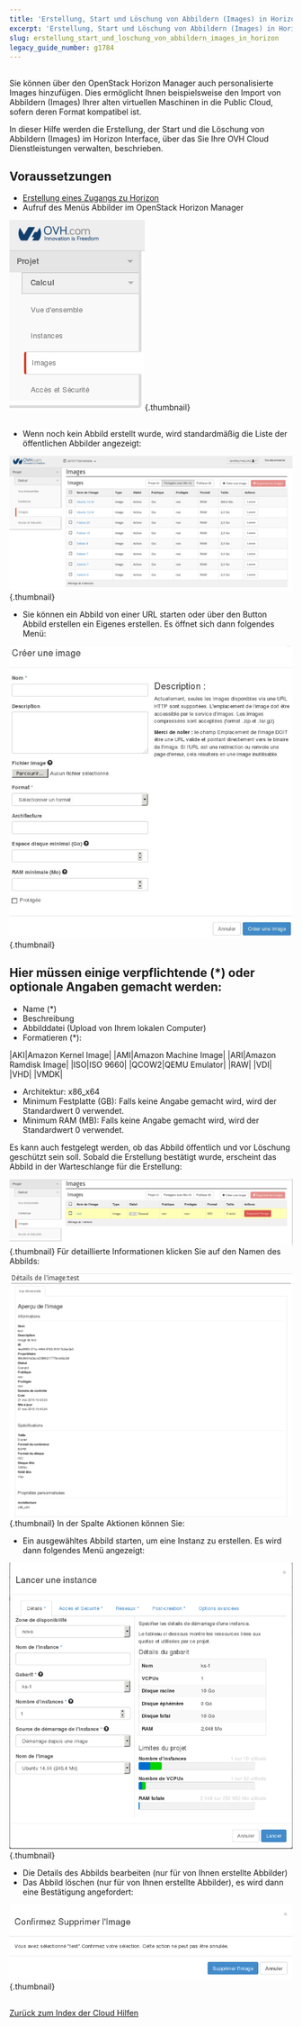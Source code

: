 ```yaml
---
title: 'Erstellung, Start und Löschung von Abbildern (Images) in Horizon'
excerpt: 'Erstellung, Start und Löschung von Abbildern (Images) in Horizon'
slug: erstellung_start_und_loschung_von_abbildern_images_in_horizon
legacy_guide_number: g1784
---
```



## 
Sie können über den OpenStack Horizon Manager auch personalisierte Images hinzufügen. Dies ermöglicht Ihnen beispielsweise den Import von Abbildern (Images) Ihrer alten virtuellen Maschinen in die Public Cloud, sofern deren Format kompatibel ist.

In dieser Hilfe werden die Erstellung, der Start und die Löschung von Abbildern (Images) im Horizon Interface, über das Sie Ihre OVH Cloud Dienstleistungen verwalten, beschrieben.


## Voraussetzungen

- [Erstellung eines Zugangs zu Horizon]({legacy}1773)
- Aufruf des Menüs Abbilder im OpenStack Horizon Manager



![](images/img_2661.jpg){.thumbnail}


## 

- Wenn noch kein Abbild erstellt wurde, wird standardmäßig die Liste der öffentlichen Abbilder angezeigt:



![](images/img_2662.jpg){.thumbnail}

- Sie können ein Abbild von einer URL starten oder über den Button Abbild erstellen ein Eigenes erstellen. Es öffnet sich dann folgendes Menü:



![](images/img_2720.jpg){.thumbnail}

## Hier müssen einige verpflichtende (*) oder optionale Angaben gemacht werden:

- Name (*)
- Beschreibung
- Abbilddatei (Upload von Ihrem lokalen Computer)
- Formatieren (*):

|AKI|Amazon Kernel Image|
|AMI|Amazon Machine Image|
|ARI|Amazon Ramdisk Image|
|ISO|ISO 9660|
|QCOW2|QEMU Emulator|
|RAW|
|VDI|
|VHD|
|VMDK|



- Architektur: x86_x64
- Minimum Festplatte (GB): Falls keine Angabe gemacht wird, wird der Standardwert 0 verwendet.
- Minimum RAM (MB): Falls keine Angabe gemacht wird, wird der Standardwert 0 verwendet.


Es kann auch festgelegt werden, ob das Abbild öffentlich und vor Löschung geschützt sein soll.
Sobald die Erstellung bestätigt wurde, erscheint das Abbild in der Warteschlange für die Erstellung:

![](images/img_2664.jpg){.thumbnail}
Für detaillierte Informationen klicken Sie auf den Namen des Abbilds:

![](images/img_2665.jpg){.thumbnail}
In der Spalte Aktionen können Sie:


- Ein ausgewähltes Abbild starten, um eine Instanz zu erstellen. Es wird dann folgendes Menü angezeigt:



![](images/img_2666.jpg){.thumbnail}

- Die Details des Abbilds bearbeiten (nur für von Ihnen erstellte Abbilder)
- Das Abbild löschen (nur für von Ihnen erstellte Abbilder), es wird dann eine Bestätigung angefordert:



![](images/img_2667.jpg){.thumbnail}


## 
[Zurück zum Index der Cloud Hilfen]({legacy}1785)

